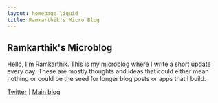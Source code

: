 ```yaml
---
layout: homepage.liquid
title: Ramkarthik's Micro Blog
---
```


## Ramkarthik's Microblog

Hello, I'm Ramkarthik. This is my microblog where I write a short update every day. These are mostly thoughts and ideas that could either mean nothing or could be the seed for longer blog posts or apps that I build.

[Twitter](https://twitter.com/Ramkarthik) | [Main blog](https://kramkarthik.com)
